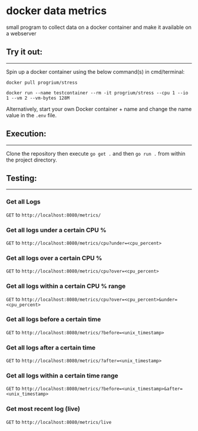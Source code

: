 # docker data metrics

small program to collect data on a docker container and make it available on a webserver

## Try it out:

---

Spin up a docker container using the below command(s) in cmd/terminal:

`docker pull progrium/stress`

`docker run --name testcontainer --rm -it progrium/stress --cpu 1 --io 1 --vm 2 --vm-bytes 128M`

Alternatively, start your own Docker container + name and change the name value in the `.env` file.

## Execution:

---

Clone the repository then execute `go get .` and then `go run .` from within the project directory.

## Testing:

---

### Get all Logs

`GET` to `http://localhost:8080/metrics/`

### Get all logs under a certain CPU %

`GET` to `http://localhost:8080/metrics/cpu?under=<cpu_percent>`

### Get all logs over a certain CPU %

`GET` to `http://localhost:8080/metrics/cpu?over=<cpu_percent>`

### Get all logs within a certain CPU % range

`GET` to `http://localhost:8080/metrics/cpu?over=<cpu_percent>&under=<cpu_percent>`

### Get all logs before a certain time

`GET` to `http://localhost:8080/metrics/?before=<unix_timestamp>`

### Get all logs after a certain time

`GET` to `http://localhost:8080/metrics/?after=<unix_timestamp>`

### Get all logs within a certain time range

`GET` to `http://localhost:8080/metrics/?before=<unix_timestamp>&after=<unix_timestamp>`

### Get most recent log (live)

`GET` to `http://localhost:8080/metrics/live`
